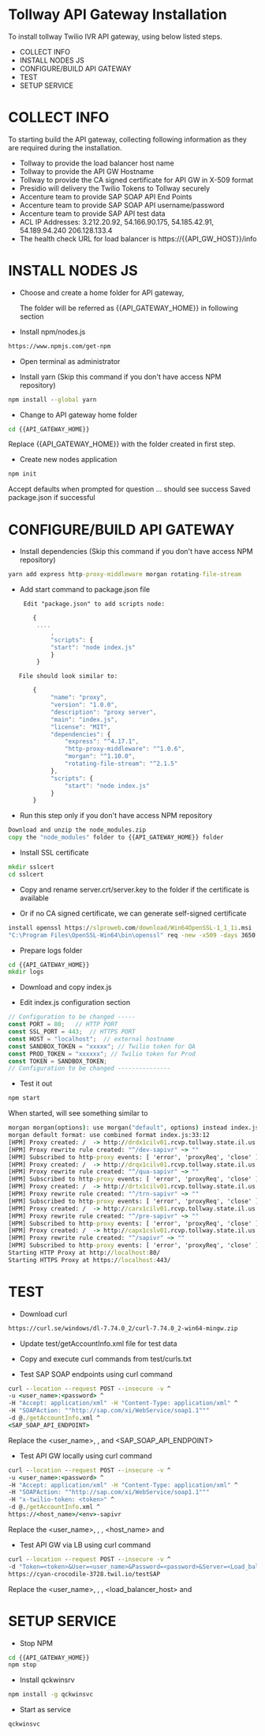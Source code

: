 # Tollway API Gateway Installation
To install tollway Twilio IVR API gateway, using below listed steps.
* COLLECT INFO  
* INSTALL NODES JS
* CONFIGURE/BUILD API GATEWAY
* TEST
* SETUP SERVICE


# COLLECT INFO
To starting build the API gateway, collecting following information as they are required during the installation.
* Tollway to provide the load balancer host name
* Tollway to provide the API GW Hostname
* Tollway to provide the CA signed certificate for API GW in X-509 format
* Presidio will delivery the Twilio Tokens to Tollway securely
* Accenture team to provide SAP SOAP API End Points
* Accenture team to provide SAP SOAP API username/password
* Accenture team to provide SAP API test data
* ACL IP Addresses:  3.212.20.92, 54.166.90.175, 54.185.42.91, 54.189.94.240 206.128.133.4
* The health check URL for load balancer is  https://{{API_GW_HOST}}/info


# INSTALL NODES JS
*	Choose and create a home folder for API gateway, 
    
    The folder will be referred as {{API_GATEWAY_HOME}} in following section
 

*	Install npm/nodes.js 
```html   
https://www.npmjs.com/get-npm
```

* Open terminal as administrator

* Install yarn  (Skip this command if you don't have access NPM repository)
```bat
npm install --global yarn
```

* Change to API gateway home folder
```bat	
cd {{API_GATEWAY_HOME}} 
```
Replace {{API_GATEWAY_HOME}} with the folder created in first step.

* Create new nodes application 
```bat	
npm init
```
Accept defaults when prompted for question …
should see success Saved package.json if successful


# CONFIGURE/BUILD API GATEWAY

* Install dependencies  (Skip this command if you don't have access NPM repository)
```bat	
yarn add express http-proxy-middleware morgan rotating-file-stream
```
* Add start command to package.json file

       Edit "package.json" to add scripts node:
```js	
       {
        ....
            ,
            "scripts": {
            "start": "node index.js"
            }
        }

```
       File should look similar to:
```js	
       {
            "name": "proxy",
            "version": "1.0.0",
            "description": "proxy server",
            "main": "index.js",
            "license": "MIT",
            "dependencies": {
                "express": "^4.17.1",
                "http-proxy-middleware": "^1.0.6",
                "morgan": "^1.10.0",
                "rotating-file-stream": "^2.1.5"
            },
            "scripts": {
                "start": "node index.js"
            }
       }
```
* Run this step only if you don't have access NPM repository
```bat
Download and unzip the node_modules.zip
copy the "node_modules" folder to {{API_GATEWAY_HOME}} folder 	
```  

* Install SSL certificate
```bat	
mkdir sslcert  
cd sslcert
```
* Copy and rename server.crt/server.key to the folder if the certificate is available

* Or if no CA signed certificate, we can generate self-signed certificate
```bat	
install openssl https://slproweb.com/download/Win64OpenSSL-1_1_1i.msi  
"C:\Program Files\OpenSSL-Win64\bin\openssl" req -new -x509 -days 3650 -nodes -out server.crt -keyout server.key
```

* Prepare logs folder
```bat	
cd {{API_GATEWAY_HOME}}  
mkdir logs
```

* Download and copy index.js 

* Edit index.js configuration section
```js	
// Configuration to be changed -----      
const PORT = 80;   // HTTP PORT
const SSL_PORT = 443;  // HTTPS PORT
const HOST = "localhost";  // external hostname
const SANDBOX_TOKEN = "xxxxx"; // Twilio token for QA
const PROD_TOKEN = "xxxxxx"; // Twilio token for Prod
const TOKEN = SANDBOX_TOKEN; 
// Configuration to be changed ---------------  
```

* Test it out
```js
npm start 
```
When started, will see something similar to
```bat
morgan morgan(options): use morgan("default", options) instead index.js:33:12
morgan default format: use combined format index.js:33:12
[HPM] Proxy created: /  -> http://drdx1cilv01.rcvp.tollway.state.il.us:50900/XISOAPAdapter/MessageServlet?senderParty=&senderService=BC_TWILIO&receiverParty=&receiverService=&interface=SI_ContactCenterIVRIn&interfaceNamespace=urn:ats:0700:IVR:ContactCenter
[HPM] Proxy rewrite rule created: "^/dev-sapivr" ~> ""
[HPM] Subscribed to http-proxy events: [ 'error', 'proxyReq', 'close' ]
[HPM] Proxy created: /  -> http://drqx1cilv01.rcvp.tollway.state.il.us:50900/XISOAPAdapter/MessageServlet?senderParty=&senderService=BC_TWILIO&receiverParty=&receiverService=&interface=SI_ContactCenterIVRIn&interfaceNamespace=urn:ats:0700:IVR:ContactCenter
[HPM] Proxy rewrite rule created: "^/qua-sapivr" ~> ""
[HPM] Subscribed to http-proxy events: [ 'error', 'proxyReq', 'close' ]
[HPM] Proxy created: /  -> http://drtx1cilv01.rcvp.tollway.state.il.us:50900/XISOAPAdapter/MessageServlet?senderParty=&senderService=BC_TWILIO&receiverParty=&receiverService=&interface=SI_ContactCenterIVRIn&interfaceNamespace=urn:ats:0700:IVR:ContactCenter
[HPM] Proxy rewrite rule created: "^/trn-sapivr" ~> ""
[HPM] Subscribed to http-proxy events: [ 'error', 'proxyReq', 'close' ]
[HPM] Proxy created: /  -> http://carx1cilv01.rcvp.tollway.state.il.us:50900/XISOAPAdapter/MessageServlet?senderParty=&senderService=BC_TWILIO&receiverParty=&receiverService=&interface=SI_ContactCenterIVRIn&interfaceNamespace=urn:ats:0700:IVR:ContactCenter
[HPM] Proxy rewrite rule created: "^/pre-sapivr" ~> ""
[HPM] Subscribed to http-proxy events: [ 'error', 'proxyReq', 'close' ]
[HPM] Proxy created: /  -> http://capx1cslv01.rcvp.tollway.state.il.us:50900/XISOAPAdapter/MessageServlet?senderParty=&senderService=BC_TWILIO&receiverParty=&receiverService=&interface=SI_ContactCenterIVRIn&interfaceNamespace=urn:ats:0700:IVR:ContactCenter
[HPM] Proxy rewrite rule created: "^/sapivr" ~> ""
[HPM] Subscribed to http-proxy events: [ 'error', 'proxyReq', 'close' ]
Starting HTTP Proxy at http://localhost:80/
Starting HTTPS Proxy at https://localhost:443/
```

# TEST

* Download curl
```html
https://curl.se/windows/dl-7.74.0_2/curl-7.74.0_2-win64-mingw.zip 
```

* Update test/getAccountInfo.xml file for test data

* Copy and execute curl commands from test/curls.txt

* Test SAP SOAP endpoints using curl command
```bat
curl --location --request POST --insecure -v ^
-u <user_name>:<password> ^
-H "Accept: application/xml" -H "Content-Type: application/xml" ^
-H "SOAPAction: ""http://sap.com/xi/WebService/soap1.1"""
-d @./getAccountInfo.xml ^
<SAP_SOAP_API_ENDPOINT>
```
Replace the <user_name>, <password>, <token> and <SAP_SOAP_API_ENDPOINT>

* Test API GW locally using curl command
```bat
curl --location --request POST --insecure -v ^
-u <user_name>:<password> ^
-H "Accept: application/xml" -H "Content-Type: application/xml" ^
-H "SOAPAction: ""http://sap.com/xi/WebService/soap1.1"""
-H "x-twilio-token: <token>" ^
-d @./getAccountInfo.xml ^
https://<host_name>/<env>-sapivr
```
Replace the <user_name>, <password>, <token>, <host_name> and <env>

* Test API GW via LB using curl command
```bat
curl --location --request POST --insecure -v ^
-d "Token=<token>&User=<user_name>&Password=<password>&Server=<Load_balancer_Host>/<env>-sapivr"  ^
https://cyan-crocodile-3728.twil.io/testSAP
```
Replace the <user_name>, <password>, <token>, <load_balancer_host> and <env>


# SETUP SERVICE
* Stop NPM
```bat
cd {{API_GATEWAY_HOME}}  
npm stop
```
* Install qckwinsrv
```bat
npm install -g qckwinsvc
```
* Start as service
```bat
qckwinsvc
```

